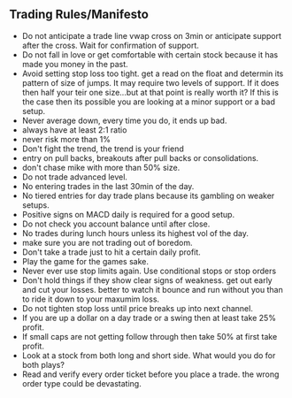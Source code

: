 ## Trading Rules/Manifesto ##
- Do not anticipate a trade line vwap cross on 3min or anticipate support after the cross. Wait for confirmation of support. 
- Do not fall in love or get comfortable with certain stock because it has made you money in the past.
- Avoid setting stop loss too tight. get a read on the float and determin its pattern of size of jumps. It may require two levels of support. If it does then half your teir one size...but at that point is really worth it? If this is the case then its possible you are looking at a minor support or a bad setup. 
- Never average down, every time you do, it ends up bad. 
- always have at least 2:1 ratio
- never risk more than 1%
- Don't fight the trend, the trend is your friend
- entry on pull backs, breakouts after pull backs or consolidations. 
- don't chase mike with more than 50% size.
- Do not trade advanced level.
- No entering trades in the last 30min of the day.
- No tiered entries for day trade plans because its gambling on weaker setups.
- Positive signs on MACD daily is required for a good setup.
- Do not check you account balance until after close.
- No trades during lunch hours unless its highest vol of the day. 
- make sure you are not trading out of boredom. 
- Don't take a trade just to hit a certain daily profit.
- Play the game for the games sake.
- Never ever use stop limits again. Use conditional stops or stop orders
- Don't hold things if they show clear signs of weakness. get out early and cut your losses. better to watch it bounce and run without you than to ride it down to your maxumim loss. 
- Do not tighten stop loss until price breaks up into next channel.
- If you are up a dollar on a day trade or a swing then at least take 25% profit.
- If small caps are not getting follow through then take 50% at first take profit.
- Look at a stock from both long and short side. What would you do for both plays?
- Read and verify every order ticket before you place a trade. the wrong order type could be devastating.